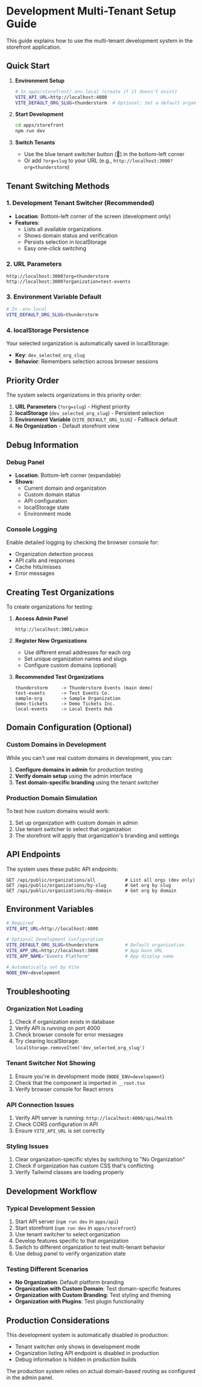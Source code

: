 # Development Multi-Tenant Setup Guide

This guide explains how to use the multi-tenant development system in the storefront application.

## Quick Start

1. **Environment Setup**

   ```bash
   # In apps/storefront/.env.local (create if it doesn't exist)
   VITE_API_URL=http://localhost:4000
   VITE_DEFAULT_ORG_SLUG=thunderstorm  # Optional: Set a default organization
   ```

2. **Start Development**

   ```bash
   cd apps/storefront
   npm run dev
   ```

3. **Switch Tenants**
   - Use the blue tenant switcher button (🏢) in the bottom-left corner
   - Or add `?org=slug` to your URL (e.g., `http://localhost:3000?org=thunderstorm`)

## Tenant Switching Methods

### 1. Development Tenant Switcher (Recommended)

- **Location**: Bottom-left corner of the screen (development only)
- **Features**:
  - Lists all available organizations
  - Shows domain status and verification
  - Persists selection in localStorage
  - Easy one-click switching

### 2. URL Parameters

```
http://localhost:3000?org=thunderstorm
http://localhost:3000?organization=test-events
```

### 3. Environment Variable Default

```bash
# In .env.local
VITE_DEFAULT_ORG_SLUG=thunderstorm
```

### 4. localStorage Persistence

Your selected organization is automatically saved in localStorage:

- **Key**: `dev_selected_org_slug`
- **Behavior**: Remembers selection across browser sessions

## Priority Order

The system selects organizations in this priority order:

1. **URL Parameters** (`?org=slug`) - Highest priority
2. **localStorage** (`dev_selected_org_slug`) - Persistent selection
3. **Environment Variable** (`VITE_DEFAULT_ORG_SLUG`) - Fallback default
4. **No Organization** - Default storefront view

## Debug Information

### Debug Panel

- **Location**: Bottom-left corner (expandable)
- **Shows**:
  - Current domain and organization
  - Custom domain status
  - API configuration
  - localStorage state
  - Environment mode

### Console Logging

Enable detailed logging by checking the browser console for:

- Organization detection process
- API calls and responses
- Cache hits/misses
- Error messages

## Creating Test Organizations

To create organizations for testing:

1. **Access Admin Panel**

   ```
   http://localhost:3001/admin
   ```

2. **Register New Organizations**

   - Use different email addresses for each org
   - Set unique organization names and slugs
   - Configure custom domains (optional)

3. **Recommended Test Organizations**
   ```
   thunderstorm     -> Thunderstorm Events (main demo)
   test-events      -> Test Events Co.
   sample-org       -> Sample Organization
   demo-tickets     -> Demo Tickets Inc.
   local-events     -> Local Events Hub
   ```

## Domain Configuration (Optional)

### Custom Domains in Development

While you can't use real custom domains in development, you can:

1. **Configure domains in admin** for production testing
2. **Verify domain setup** using the admin interface
3. **Test domain-specific branding** using the tenant switcher

### Production Domain Simulation

To test how custom domains would work:

1. Set up organization with custom domain in admin
2. Use tenant switcher to select that organization
3. The storefront will apply that organization's branding and settings

## API Endpoints

The system uses these public API endpoints:

```
GET /api/public/organizations/all           # List all orgs (dev only)
GET /api/public/organizations/by-slug       # Get org by slug
GET /api/public/organizations/by-domain     # Get org by domain
```

## Environment Variables

```bash
# Required
VITE_API_URL=http://localhost:4000

# Optional Development Configuration
VITE_DEFAULT_ORG_SLUG=thunderstorm          # Default organization
VITE_APP_URL=http://localhost:3000          # App base URL
VITE_APP_NAME="Events Platform"             # App display name

# Automatically set by Vite
NODE_ENV=development
```

## Troubleshooting

### Organization Not Loading

1. Check if organization exists in database
2. Verify API is running on port 4000
3. Check browser console for error messages
4. Try clearing localStorage: `localStorage.removeItem('dev_selected_org_slug')`

### Tenant Switcher Not Showing

1. Ensure you're in development mode (`NODE_ENV=development`)
2. Check that the component is imported in `__root.tsx`
3. Verify browser console for React errors

### API Connection Issues

1. Verify API server is running: `http://localhost:4000/api/health`
2. Check CORS configuration in API
3. Ensure `VITE_API_URL` is set correctly

### Styling Issues

1. Clear organization-specific styles by switching to "No Organization"
2. Check if organization has custom CSS that's conflicting
3. Verify Tailwind classes are loading properly

## Development Workflow

### Typical Development Session

1. Start API server (`npm run dev` in `apps/api`)
2. Start storefront (`npm run dev` in `apps/storefront`)
3. Use tenant switcher to select organization
4. Develop features specific to that organization
5. Switch to different organization to test multi-tenant behavior
6. Use debug panel to verify organization state

### Testing Different Scenarios

- **No Organization**: Default platform branding
- **Organization with Custom Domain**: Test domain-specific features
- **Organization with Custom Branding**: Test styling and theming
- **Organization with Plugins**: Test plugin functionality

## Production Considerations

This development system is automatically disabled in production:

- Tenant switcher only shows in development mode
- Organization listing API endpoint is disabled in production
- Debug information is hidden in production builds

The production system relies on actual domain-based routing as configured in the admin panel.

